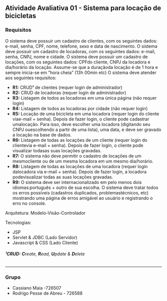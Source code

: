 ## Atividade Avaliativa 01 - Sistema para locação de bicicletas
### Requisitos
O sistema deve possuir um cadastro de clientes, com os seguintes dados: e-mail, senha, CPF,  nome, telefone,  sexo e data de nascimento.
O sistema deve possuir um cadastro de locadoras, com os seguintes dados: e-mail, senha, CNPJ,  nome e cidade.
O sistema deve possuir um cadastro de locações, com os seguintes dados: CPFdo cliente, CNPJ da locadora e dia/horário da locação. Assume-se que a duraçãoda locação é de 1 hora e sempre inicia-se em “hora cheia” (13h 00min etc)
O sistema deve atender aos seguintes requisitos:
- **R1:** CRUD**¹** de clientes (requer login de administrador)
- **R2:** CRUD de locadoras (requer login de administrador)
- **R3:** Listagem de todos as locadoras em uma única página (não requer login)
- **R4:** Listagem de todos as locadoras por cidade (não requer login)
- **R5:** Locação de uma bicicleta em uma locadora (requer login do cliente viae-mail + senha). Depois de fazer login, o cliente pode cadastrar umalocação. Para isso, deve escolher uma locadora (digitando seu CNPJ ouescolhendo a partir de uma lista), uma data, e deve ser gravado a locação na base de dados.
- **R6:** Listagem de todas as locações de um cliente (requer login do clientevia e-mail + senha). Depois de fazer login, o cliente pode visualizar todasas suas locações gravadas.
- **R7:** O sistema não deve permitir o cadastro de locações de um mesmocliente ou de um mesma locadora em um mesmo dia/horário.
- **R8:** Listagem de todas as locações de uma locadora (requer login dalocadora via e-mail + senha). Depois de fazer login, a locadora podevisualizar todas as suas locações gravadas.
- **R9:** O sistema deve ser internacionalizado em pelo menos dois idiomas:português + outro de sua escolha. O sistema deve tratar todos os erros possíveis (cadastros duplicados, problemastécnicos, etc) mostrando uma página de erros amigável ao usuário e registrando o erro no console.

Arquitetura: Modelo-Visão-Controlador

Tecnologias:
- JSP
- Servlet & JDBC (Lado Servidor)
- Javascript & CSS (Lado Cliente)

###### **¹CRUD:** **C**reate, **R**ead, **U**pdate & **D**elete
---------------------------------------------
### Grupo
- Cassiano Maia -726507
- Rodrigo Pesse de Abreu - 726588



